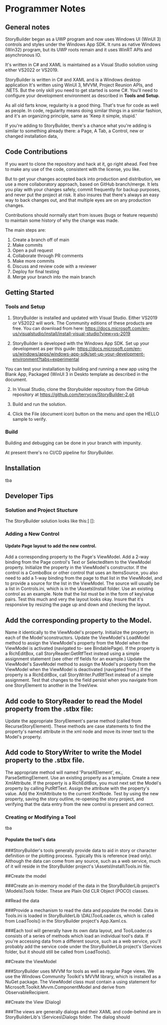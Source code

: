 # Programmer Notes## General notesStoryBuilder began as a UWP program and now uses Windows UI(WinUI 3) controls and styles under the Windows App SDK. It runsas native Windows (Win32) program, but its UWP roots remain andit uses WinRT APIs and asynchronous IO.It's written in C# and XAML is maintained as a Visual Studiosolution using either VS2022 or VS2019. StoryBuilder is written in C# and XAML and is a Windows desktop application 
It's written using WinUI 3, MVVM, Project Reunion APIs, and .NET5. 
But the only skill you need to get started is some C#. 
You'll need to configure your development environment as described in **Tools and Setup**.As all old farts know, regularity is a good thing. That's truefor code as well as people. In code, regularity means doing similar things in a similar fashion, and it's an organizing principle, same as 'Keep it simple, stupid.' If you're adding to StoryBuilder, there's a chance what you'readding is similar to something already there: a Page, A Tab,a Control, new or changed installation data, ## Code ContributionsIf you want to clone the repository and hack at it, go right ahead. Feelfree to make any use of the code, consistent with the license, you like.But to get your changes accepted back into production and distribution, we use a more collaboratory approach, based on GitHub branch/merge. It lets you play with your changes safely, commit frequently for backuppurposes, and never put the project at risk. It also insures that there'salways an easy way to back changes out, and that multipleeyes are on any production changes.Contributions should normally start from issues (bugs or feature requests)to maintain some history of why the change was made.The main steps are:1. Create a branch off of main2. Make commits3. Open a pull request4. Collaborate through PR comments5. Make more commits6. Discuss and review code with a reviewer7. Deploy for final testing8. Merge your branch into the main branch

## Getting Started### Tools and Setup

1. StoryBuilder is installed and updated with Visual Studio. Either VS2019 or VS2022 
will work. The Community editions of these products are free. You can download
from here:
https://docs.microsoft.com/en-us/visualstudio/install/install-visual-studio?view=vs-2019

2. StoryBuilder is developed with the Windows App SDK. Set up your development as per this guide:
https://docs.microsoft.com/en-us/windows/apps/windows-app-sdk/set-up-your-development-environment?tabs=experimental

You can test your installation by building and running a new app using the Blank App, Packaged (WinUI 3 in Deskto
template as described in the document.

2. In Visual Studio, clone the Storybuilder repository from the GitHub repository at 
https://github.com/terrycox/StoryBuilder-2.git

3. Build and run the solution.

4. Click  the File (document icon) button on the menu and open the HELLO sample to verify.### BuildBuilding and debugging can be done in your branch with impunity. At present there's no CI/CD pipeline for StoryBuilder. ## Installationtba## Developer Tips### Solution and Project StuctureThe StoryBuilder solution looks like this:][]:### Adding a New Control#### Update Page layout to add the new control.    Add a corresponding property to the Page's ViewModel.    Add a 2-way binding from the Page control's Text or SelectedItem to the ViewModel    property.   Initialize the property in the ViewModel's constructor.   If the control is a ComboBox or other control that uses an ItemsSource,  you   also need to add a 1-way binding from the page to that list in the ViewModel,   and to provide a source for the list in the ViewModel. The source will usually   be a list in Controls.ini, which is in the \Assets\Install folder. Use an existing   control as an example. Note that the list must be in the form of key/value pairs.   Test this much and very the layout looks okay. Insure that it's responsive    by resizing the page up and down and checking the layout.## Add the corresponding property to the Model. Name it identically to the ViewModel's property.Initialize the property in each of the Model'sconstructors. Update the ViewModel's LoadModel method to assign the ViewModel's propertyfrom the Model when the ViewModel is activated (navigated to- see BindablePage).If the property is a RichEditBox, call StoryReader.GetRtfText instead using asimple assignment statement (see other rtf fields for an example.)Update the ViewModel's SaveModel method to assign the Model's property fromthe ViewModel when the ViewModel is deactivated (navigated from.) If the property is a RichEditBox, call StoryWriter.PutRtfText instead of a simple assignment.Test that changes to the field persist when you navigate from one StoryElement toanother in the TreeView.## Add code to StoryReader to read the Model property from the .stbx file:   Update the appropriate StoryElement's parse method (called from RecurseStoryElement).   These methods are case statements to find the property's named attribute in the xml   node and move its inner text to the Model's property.## Add code to StoryWriter to write the Model property to the .stbx file.   The appropriate method will named 'ParseXElement', ex., ParseSettingElement.    Use an existing property as a template.   Create a new XmlAttribute.   If the property is a RichEditBox, you must next set the Model's property by calling   PutRtfText.   Assign the attribute with the property's value.   Add the XmlAttribute to the current XmlNode.   Test by using the new property, saving the story outline, re-opening the story project,   and verifying that the data entry from the new control is present and correct.### Creating or Modifying a Tooltba#### Populate the tool's data###StoryBuilder's tools generally provide data to aid in story or character definition or the plotting process. Typically this is reference (read only). Although the data can come from any source, such as a web service, much of it will reside in the StoryBuilder project's \Assets\Install\Tools.ini file. ##Create the model###Create an in-memory model of the data in the StoryBuilderLib project's \Models\Tools folder. These are Plain Old CLR Object (POCO) classes. ##Read the data###Provide a mechanism to read the data  and populate the model. Data in Tools.ini is loaded in StoryBuilderLib \DAL\ToolLoader.cs, which is called from LoadTools() in the StoryBuilder project's App.Xaml.cs. ###Each tool will generally have its own data layout, and ToolLoader.cs consists of a series of methods which load an individual tool's data. If you're accessing data from a different source, such as a web service, you'll probably add the service code under the StoryBuilderLib project's \Services folder, but it should still be called from LoadTools(). ##Create the ViewModel###StoryBuilder uses MVVM for tools as well as regular Page views. We use the Windows Community Toolkit's MVVM library, which is installed as a NuGet package. The ViewModel class must contain a using statement for Microsoft.Toolkit.Mvvm.ComponentModel and derive from ObservableRecipient.##Create the View (Dialog)###The views are generally dialogs and their XAML and code-behind are in StoryBuilderLib's \Services\Dialogs folder. The dialog should [1]:https://github.com/terrycox/StoryBuilder-2/blob/master/docs/SOLUTION_PIC.md